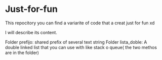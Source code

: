 # Just-for-fun


This repocitory you can find a variarite of code that a creat just for fun xd

I will describe its content.

Folder prefijo:   shared prefix of several text string
Folder lista_doble: A double linked list that you can use with like stack o queue( the two methos are in the folder)

